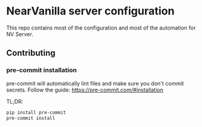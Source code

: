 # NearVanilla server configuration

This repo contains most of the configuration and most of the automation for NV Server.

## Contributing

### pre-commit installation

pre-commit will automatically lint files and make sure you don't commit secrets.
Follow the guide: <https://pre-commit.com/#installation>

TL;DR:

```sh
pip install pre-commit
pre-commit install
```
